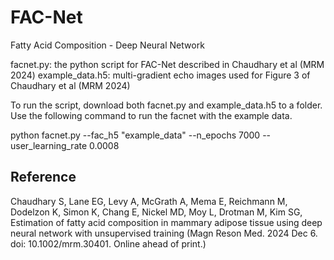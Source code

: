 # FAC-Net
Fatty Acid Composition - Deep Neural Network

facnet.py: the python script for FAC-Net described in Chaudhary et al (MRM 2024)
example_data.h5: multi-gradient echo images used for Figure 3 of Chaudhary et al (MRM 2024)

To run the script, download both facnet.py and example_data.h5 to a folder. 
Use the following command to run the facnet with the example data.

python facnet.py --fac_h5 "example_data" --n_epochs 7000 --user_learning_rate 0.0008

## Reference
Chaudhary S, Lane EG, Levy A, McGrath A, Mema E, Reichmann M, Dodelzon K, Simon K, Chang E, Nickel MD, Moy L, Drotman M, Kim SG, Estimation of fatty acid composition in mammary adipose tissue using deep neural network with unsupervised training (Magn Reson Med. 2024 Dec 6. doi: 10.1002/mrm.30401. Online ahead of print.)
